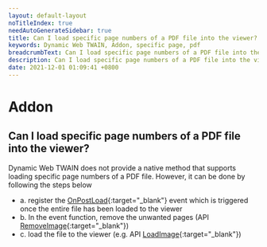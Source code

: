 ```yaml
---
layout: default-layout
noTitleIndex: true
needAutoGenerateSidebar: true
title: Can I load specific page numbers of a PDF file into the viewer?
keywords: Dynamic Web TWAIN, Addon, specific page, pdf
breadcrumbText: Can I load specific page numbers of a PDF file into the viewer?
description: Can I load specific page numbers of a PDF file into the viewer?
date: 2021-12-01 01:09:41 +0800
---
```


# Addon

## Can I load specific page numbers of a PDF file into the viewer?

Dynamic Web TWAIN does not provide a native method that supports loading specific page numbers of a PDF file. However, it can be done by following the steps below
- a. register the [OnPostLoad](/_articles/info/api/WebTwain_IO.md#onpostload){:target="_blank"} event which is triggered once the entire file has been loaded to the viewer
- b. In the event function, remove the unwanted pages (API [RemoveImage](/_articles/info/api/WebTwain_Buffer.md#removeimage){:target="_blank"})
- c. load the file to the viewer (e.g. API [LoadImage](/_articles/info/api/WebTwain_IO.md#loadimage){:target="_blank"})
